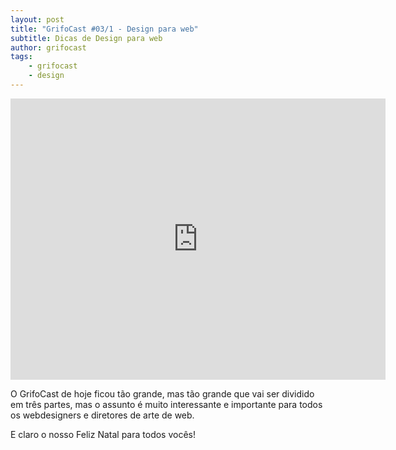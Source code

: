 ```yaml
---
layout: post
title: "GrifoCast #03/1 - Design para web"
subtitle: Dicas de Design para web
author: grifocast
tags:
    - grifocast
    - design
---
```


<iframe id="vvq-350-vimeo-1" src="http://player.vimeo.com/video/18147459?title=1&amp;byline=1&amp;portrait=0&amp;fullscreen=1" width="600" height="450" frameborder="0">&lt;a href="http://www.vimeo.com/18147459"&gt;http://www.vimeo.com/18147459&lt;/a&gt;</iframe>

O GrifoCast de hoje ficou tão grande, mas tão grande que vai ser dividido em três partes, mas o assunto é muito interessante e importante para todos os webdesigners e diretores de arte de web.

E claro o nosso Feliz Natal para todos vocês!
